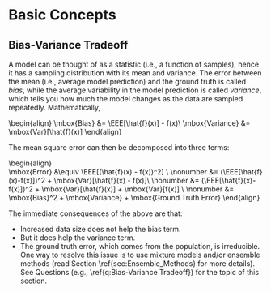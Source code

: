 # Basic Concepts

## Bias-Variance Tradeoff
A model can be thought of as a statistic (i.e., a function of samples), hence it has a sampling distribution with its mean and variance. The error between the mean (i.e., average model prediction) and the ground truth is called *bias*, while the average variability in the model prediction is called *variance*, which tells you how much the model changes as the data are sampled repeatedly. Mathematically,

\begin{align}
	\mbox{Bias} &= \EEE[\hat{f}(x)] - f(x)\\
	\mbox{Variance} &= \mbox{Var}[\hat{f}(x)]
\end{align}

The mean square error can then be decomposed into three terms:

\begin{align}	
	\mbox{Error} &\equiv \EEE[(\hat{f}(x) - f(x))^2] \\ \nonumber
	&= (\EEE[\hat{f}(x)-f(x)])^2 + \mbox{Var}[\hat{f}(x) - f(x)]\\ \nonumber
	&= (\EEE[\hat{f}(x)-f(x)])^2 + \mbox{Var}[\hat{f}(x)] + \mbox{Var}[f(x)] \\ \nonumber
	&= \mbox{Bias}^2 + \mbox{Variance} + \mbox{Ground Truth Error}
\end{align}

The immediate consequences of the above are that:

- Increased data size does not help the bias term.
- But it does help the variance term.
- The ground truth error, which comes from the population, is irreducible. One way to resolve this issue is to use mixture models and/or ensemble methods (read Section \ref{sec:Ensemble_Methods} for more details). See Questions (e.g., \ref{q:Bias-Variance Tradeoff}) for the topic of this section.
